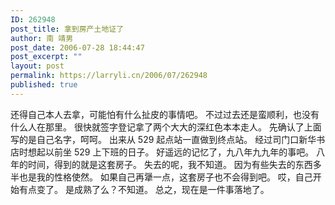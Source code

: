 ```yaml
---
ID: 262948
post_title: 拿到房产土地证了
author: 南 靖男
post_date: 2006-07-28 18:44:47
post_excerpt: ""
layout: post
permalink: https://larryli.cn/2006/07/262948
published: true
---
```

还得自己本人去拿，可能怕有什么扯皮的事情吧。
不过过去还是蛮顺利，也没有什么人在那里。
很快就签字登记拿了两个大大的深红色本本走人。
先确认了上面写的是自己名字，呵呵。
出来从 529 起点站一直做到终点站。
经过司门口新华书店时想起以前坐 529 上下班的日子。
好遥远的记忆了，九八年九九年的事吧。
八年的时间，得到的就是这套房子。
失去的呢，我不知道。
因为有些失去的东西多半也是我的性格使然。
如果自己再犟一点，这套房子也不会得到吧。
哎，自己开始有点变了。
是成熟了么？不知道。
总之，现在是一件事落地了。
